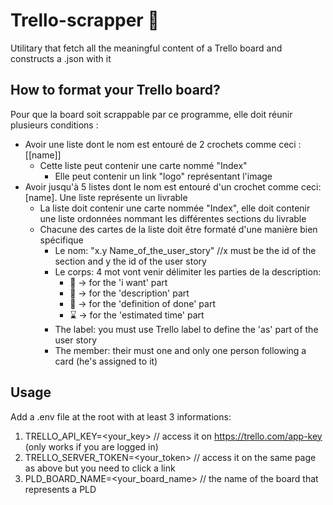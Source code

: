 # Trello-scrapper 🧲

Utilitary that fetch all the meaningful content of a Trello board and constructs a .json with it



## How to format your Trello board?

Pour que la board soit scrappable par ce programme, elle doit réunir plusieurs conditions :

- Avoir une liste dont le nom est entouré de 2 crochets comme ceci : [[name]]
  - Cette liste peut contenir une carte nommé "Index"
    - Elle peut contenir un link "logo" représentant l'image
- Avoir jusqu'à 5 listes dont le nom est entouré d'un crochet comme ceci: [name]. Une liste représente un livrable
  - La liste doit contenir une carte nommée "Index", elle doit contenir une liste ordonnées nommant les différentes sections du livrable
  - Chacune des cartes de la liste doit être formaté d'une manière bien spécifique
    - Le nom: "x.y Name_of_the_user_story" //x must be the id of the section and y the id of the user story
    - Le corps: 4 mot vont venir délimiter les parties de la description:
        - :eyes: -> for the 'i want' part
        - :book: -> for the 'description' part
        - :pencil: -> for the 'definition of done' part
        - :hourglass: -> for the 'estimated time' part
    - The label: you must use Trello label to define the 'as' part of the user story
    - The member: their must one and only one person following a card (he's assigned to it)

## Usage

Add a .env file at the root with at least 3 informations:
  1. TRELLO_API_KEY=<your_key>        // access it on https://trello.com/app-key (only works if you are logged in)
  2. TRELLO_SERVER_TOKEN=<your_token> // access it on the same page as above but you need to click a link
  3. PLD_BOARD_NAME=<your_board_name> // the name of the board that represents a PLD